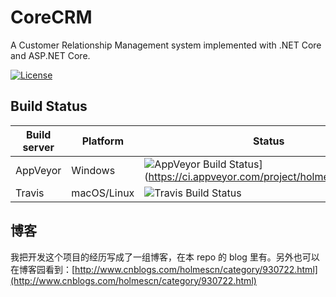 # CoreCRM

A Customer Relationship Management system implemented with .NET Core and ASP.NET Core.

[![License](https://img.shields.io/badge/License-Apache%202.0-blue.svg)](LICENSE.txt)


## Build Status

| Build server| Platform       | Status |
|-------------|----------------|--------|
| AppVeyor    | Windows        |![AppVeyor Build Status](https://ci.appveyor.com/api/projects/status/fhhss7dm624hkyjg?svg=true)](https://ci.appveyor.com/project/holmescn/corecrm)|
| Travis      | macOS/Linux    |![Travis Build Status](https://travis-ci.org/holmescn/CoreCRM.svg?branch=master)|

## 博客

我把开发这个项目的经历写成了一组博客，在本 repo 的 blog 里有。另外也可以在博客园看到：[http://www.cnblogs.com/holmescn/category/930722.html](http://www.cnblogs.com/holmescn/category/930722.html)

